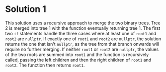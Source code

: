 # Solution 1
This solution uses a recursive approach to merge the two binary trees. Tree 2 is merged into tree 1 with the function eventually returning tree 1. The first two `if` statements handle the three cases where at least one of `root1` and `root2` are `nullptr`. If exactly one of  `root1`  and `root2` are `nullptr`, the solution returns the one that isn't `nullptr`, as the tree from that branch onwards will require no further merging.  If neither `root1` or `root2` are `nullptr`, the values of the two roots are summed into `root1` and the function is recursively called, passing the left children and then the right children of `root1` and `root2`. The function then returns `root1`.
